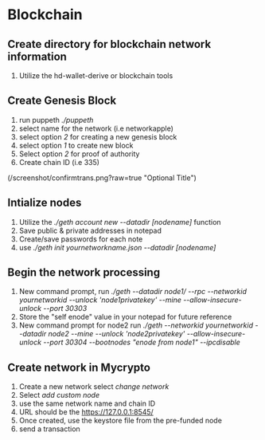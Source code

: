 # Blockchain

## Create directory for blockchain network information

1) Utilize the hd-wallet-derive or blockchain tools


## Create Genesis Block
1)  run puppeth *./puppeth*
2) select name for the network (i.e networkapple)
3) select option *2* for creating a new genesis block
4) select option *1* to create new block
5) Select option *2* for proof of authority 
6) Create chain ID (i.e 335)

(/screenshot/confirmtrans.png?raw=true "Optional Title")



## Intialize nodes

1) Utilize the *./geth account new --datadir [nodename]* function
2) Save public & private addresses in notepad
3) Create/save passwords for each note
4) use *./geth init yournetworkname.json --datadir [nodename]*

## Begin the network processing
1) New command prompt, run  *./geth --datadir node1/ --rpc --networkid yournetworkid --unlock 'node1privatekey' --mine --allow-insecure-unlock --port 30303*
2) Store the "self enode" value in your notepad for future reference
3) New command prompt for node2 run  *./geth --networkid yournetworkid --datadir node2 --mine --unlock 'node2privatekey' --allow-insecure-unlock --port 30304 --bootnodes "enode from node1" --ipcdisable*

## Create network in Mycrypto
1) Create a new network select *change network*
2) Select *add custom node* 
3) use the same network name and chain ID 
4) URL should be the https://127.0.0.1:8545/
5) Once created, use the keystore file from the pre-funded node
6) send a transaction


